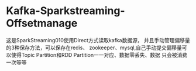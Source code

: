 # Kafka-Sparkstreaming-Offsetmanage
这是SparkStreaming010使用Direct方式读取kafka数据源， 并且手动管理偏移量的3种保存方法，可以保存在redis、 zookeeper、mysql,自己手动提交偏移量可以使得Topic Partition和RDD Partition一一对应、数据零丢失、数据 只会被消费一次等等
